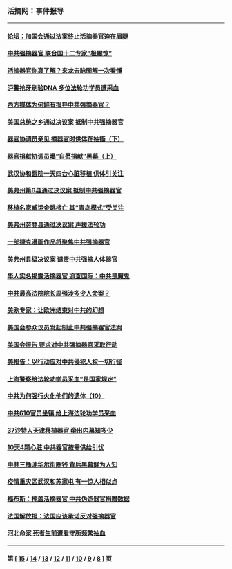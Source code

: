 ### 活摘网：事件报导
---
#### [论坛：加国会通过法案终止活摘器官迫在眉睫](../../pages/nf5877/n13029839.md?06280430) 
#### [中共强摘器官 联合国十二专家“极震惊”](../../pages/nf5877/n13024313.md?06280430) 
#### [活摘器官你真了解？来龙去脉图解一次看懂](../../pages/nf5877/n13013820.md?06280430) 
#### [沪警抢牙刷验DNA 多位法轮功学员遭采血](../../pages/nf5877/n12969218.md?06280430) 
#### [西方媒体为何鲜有报导中共强摘器官？](../../pages/nf5877/n12932034.md?06280430) 
#### [美国总统之乡通过决议案 抵制中共强摘器官](../../pages/nf5877/n12908242.md?06280430) 
#### [器官协调员亲见 摘器官时供体在抽搐（下）](../../pages/nf5877/n12898622.md?06280430) 
#### [器官捐献协调员曝“自愿捐献”黑幕（上）](../../pages/nf5877/n12878830.md?06280430) 
#### [武汉协和医院一天四台心脏移植 供体引关注](../../pages/nf5877/n12863175.md?06280430) 
#### [美弗州第6县通过决议案 抵制中共强摘器官](../../pages/nf5877/n12805218.md?06280430) 
#### [移植名家臧运金跳楼亡 其“青岛模式”受关注](../../pages/nf5877/n12803746.md?06280430) 
#### [美弗州劳登县通过决议案 声援法轮功](../../pages/nf5877/n12785715.md?06280430) 
#### [一部捷克漫画作品将聚焦中共强摘器官](../../pages/nf5877/n12785954.md?06280430) 
#### [美弗州县级决议案 谴责中共强摘人体器官](../../pages/nf5877/n12721290.md?06280430) 
#### [华人实名揭露活摘器官 追查国际：中共是魔鬼](../../pages/nf5877/n12691724.md?06280430) 
#### [中共最高法院院长周强涉多少人命案？](../../pages/nf5877/n12678074.md?06280430) 
#### [美欧专家：让欧洲结束对中共的幻想](../../pages/nf5877/n12652921.md?06280430) 
#### [美国会参众议员发起制止中共强摘器官法案](../../pages/nf5877/n12627668.md?06280430) 
#### [美国会报告 要求对中共强摘器官采取行动](../../pages/nf5877/n12448233.md?06280430) 
#### [美报告：以行动应对中共侵犯人权一切行径](../../pages/nf5877/n12443204.md?06280430) 
#### [上海警察给法轮功学员采血“是国家规定”](../../pages/nf5877/n12371027.md?06280430) 
#### [中共为何强行火化他们的遗体（10）](../../pages/nf5877/n12352363.md?06280430) 
#### [中共610官员坐镇 给上海法轮功学员采血](../../pages/nf5877/n12350295.md?06280430) 
#### [37沙特人天津移植器官 牵出内幕知多少](../../pages/nf5877/n12338586.md?06280430) 
#### [10天4颗心脏 中共器官按需供给引忧](../../pages/nf5877/n12326366.md?06280430) 
#### [中共三桶油华尔街圈钱 背后黑幕鲜为人知](../../pages/nf5877/n12249199.md?06280430) 
#### [疫情重灾区武汉和苏家屯 有一惊人相似点](../../pages/nf5877/n12150824.md?06280430) 
#### [福布斯：掩盖活摘器官 中共伪造器官捐赠数据](../../pages/nf5877/n11669316.md?06280430) 
#### [法国解放报：法国应该承诺反对强摘器官](../../pages/nf5877/n11597772.md?06280430) 
#### [河北命案 死者生前遭看守所频繁抽血](../../pages/nf5877/n11594995.md?06280430) 

---
#### 第 [ [15](./15.md?06280430) / [14](./14.md?06280430) / [13](./13.md?06280430) / [12](./12.md?06280430) / [11](./11.md?06280430) / [10](./10.md?06280430) / [9](./9.md?06280430) / [8](./8.md?06280430) ] 页
